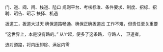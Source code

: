 门、道、阀、闸、栈道、隘口
规则平台、考核标准、条件要求、制度、招标、招聘、昭告、昭示
抉择、机遇

扳道工，扳道大过天
确保道路畅通、确保正确扳道岔
工作不难，但责任至关重要

“这世界上，本是没有路的。”
从♈起，便多了这条路，
守路人，
卫道者。

选对道路，将内压卸除、满足内需
